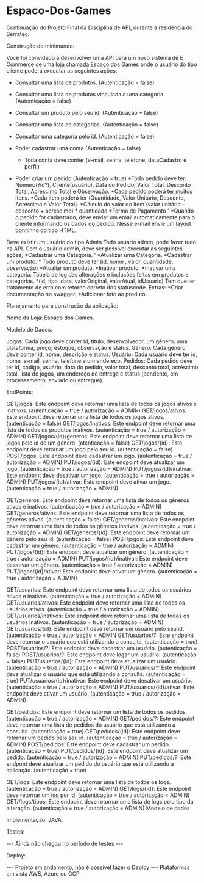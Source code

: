 # Espaco-Dos-Games
Continuação do Projeto Final da Disciplina de API, durante a residência do Serratec.

Construção do minimundo: 

Você foi convidado a desenvolver uma API para um novo sistema de E Commerce de uma loja chamada Espaço dos Games 
onde o usuário do tipo cliente poderá executar as seguintes ações:

* Consultar uma lista de produtos. (Autenticação = false)
* Consultar uma lista de produtos vinculada a uma categoria. (Autenticação = false)
* Consultar um produto pelo seu id. (Autenticação = false)
* Consultar uma lista de categorias. (Autenticação = false)
* Consultar uma categoria pelo id. (Autenticação = false)

* Poder cadastrar uma conta (Autenticação = false)
	* Toda conta deve conter (e-mail, senha, telefone, dataCadastro e perfil)

* Poder criar um pedido (Autenticação = true)
	*Todo pedido deve ter: Número(?id?), Cliente(usuário), Data do Pedido, Valor Total, Desconto Total,
	 Acréscimo Total e Observação.
	*Cada pedido poderá ter muitos itens.
	*Cada item poderá ter (Quantidade, Valor Unitário, Desconto, Acréscimo e Valor Total).
	*Cálculo do valor do item (valor unitário - desconto + acréscimo) * quantidade
	*Forma de Pagamento
'	*Quando o pedido for cadastrado, deve enviar um email automaticamente para o cliente informando
	 os dados do pedido. Nesse e-mail envie um layout bonitinho do tipo HTML.

Deve existir um usuário do tipo Admin
Todo usuário admin, pode fazer tudo na API.
Com o usuário admin, deve ser possível executar as seguintes ações;
	*Cadastrar uma Categoria.
'	*Atualizar uma Categoria.
	*Cadastrar um produto.
		* Todo produto deve ter (id, nome , valor, quantidade, observação)
	*Atualiar um produto.
	*Inativar produto.
	*Inativar uma categoria.
Tabela de log das alterações e inclusões feitas em produtos e categorias.
	*(id, tipo, data, valorOriginal, valorAtual, idUsuario)
Tem que ter tratamento de erro com retorno correto dos statuscode.
Extras:
	*Criar documentação no swagger.
	*Adicionar foto ao produto.


Planejamento para construção da aplicação:

Nome da Loja: Espaço dos Games.

Modelo de Dados:

Jogos: Cada jogo deve conter id, título, desenvolvedor, um gênero, uma plataforma, preço, estoque, observação e status.
Gênero: Cada gênero deve conter id, nome, descrição e status.
Usuário: Cada usuário deve ter id, nome, e-mail, senha, telefone e um endereço.
Pedidos: Cada pedido deve ter id, código, usuário, data do pedido, valor total, desconto total, acréscimo total, lista de jogos, um endereço de entrega e status (pendente, em processamento, enviado ou entregue).

EndPoints:

GET/jogos: Este endpoint deve retornar uma lista de todos os jogos ativos e inativos. (autenticação = true / autorização = ADMIN)
GET/jogos/ativos: Este endpoint deve retornar uma lista de todos os jogos ativos. (autenticação = false)
GET/jogos/inativos: Este endpoint deve retornar uma lista de todos os produtos inativos. (autenticação = true / autorização = ADMIN)
GET/jogos/{id}/generos: Este endpoint deve retornar uma lista de jogos pelo id de um gênero. (atenticação = false)
GET/jogos/{id}: Este endpoint deve retornar um jogo pelo seu id. (autenticação = false)
POST/jogos: Este endpoint deve cadastrar um jogo. (autenticação = true / autorização = ADMIN)
PUT/jogos/{id}: Este endpoint deve atualizar um jogo. (autenticação = true / autorização = ADMIN)
PUT/jogos/{id}/inativar: Este endpoint deve desativar um jogo. (autenticação = true / autorização = ADMIN)
PUT/jogos/{id}/ativar: Este endpoint deve ativar um jogo. (autenticação = true / autorização = ADMIN)

GET/generos: Este endpoint deve retornar uma lista de todos os gêneros ativos e inativos. (autenticação = true / autorização = ADMIN)
GET/generos/ativos: Este endpoint deve retornar uma lista de todos os gêneros ativos. (autenticação = false)
GET/generos/inativos: Este endpoint deve retornar uma lista de todos os gêneros inativos. (autenticação = true / autorização = ADMIN)
GET/generos/{id}: Este endpoint deve retornar um gênero pelo seu id. (autenticação = false)
POST/jogos: Este endpoint deve cadastrar um gênero. (autenticação = true / autorização = ADMIN)
PUT/jogos/{id}: Este endpoint deve atualizar um gênero. (autenticação = true / autorização = ADMIN)
PUT/jogos/{id}/inativar: Este endpoint deve desativar um gênero. (autenticação = true / autorização = ADMIN)
PUT/jogos/{id}/ativar: Este endpoint deve ativar um gênero. (autenticação = true / autorização = ADMIN)

GET/usuarios: Este endpoint deve retornar uma lista de todos os usuários ativos e inativos. (autenticação = true / autorização = ADMIN)
GET/usuarios/ativos: Este endpoint deve retornar uma lista de todos os usuários ativos. (autenticação = true / autorização = ADMIN)
GET/usuarios/inativos: Este endpoint deve retornar uma lista de todos os usuários inativos. (autenticação = true / autorização = ADMIN)
GET/usuarios/{id}: Este endpoint deve retornar um usuário pelo seu id. (autenticação = true / autorização = ADMIN
GET/usuarios/?: Este endpoint deve retornar o usuário que está utilizando a consulta. (autenticação = true)
POST/usuarios/?: Este endpoint deve cadastrar um usuário. (autenticação = false)
POST/usuarios/?: Este endpoint deve logar um usuário. (autenticação = false)
PUT/usuarios/{id}: Este endpoint deve atualizar um usuário. (autenticação = true / autorização = ADMIN)
PUT/usuarios/?: Este endpoint deve atualizar o usuário que está utilizando a consulta. (autenticação = true)
PUT/usuarios/{id}/inativar: Este endpoint deve desativar um usuário. (autenticação = true / autorização = ADMIN)
PUT/usuarios/{id}/ativar: Este endpoint deve ativar um usuário. (autenticação = true / autorização = ADMIN)

GET/pedidos: Este endpoint deve retornar um lista de todos os pedidos. (autenticação = true / autorização = ADMIN)
GET/pedidos/?: Este endpoint deve retornar uma lista de pedidos do usuário que está utilizando a consulta. (autenticação = true)
GET/pedidos/{id}: Este endpoint deve retornar um pedido pelo seu id. (autenticação = true / autorização = ADMIN)
POST/pedidos: Este endpoint deve cadastrar um pedido. (autenticação = true)
PUT/pedidos/{id}: Este endpoint deve atualizar um pedido. (autenticação = true / autorização = ADMIN)
PUT/pedidos/?: Este endpont deve atualizar um pedido do usuário que está utilizando a aplicação. (autenticação = true)

GET/logs: Este endpoint deve retornar uma lista de todos os logs. (autenticação = true / autorização = ADMIN)
GET/logs/{id}: Este endpoint deve retornar um log por id. (autenticação = true / autorização = ADMIN)
GET//logs/tipos: Este endpoint deve retornar uma lista de logs pelo tipo da alteração. (autenticação = true / autorização = ADMIN)
Modelo de dados

Implementação: JAVA.

Testes:

--- Ainda não chegou no período de testes ---

Deploy:

--- Projeto em andamento, não é possível fazer o Deploy ---
Plataformas em vista AWS, Azure ou GCP
